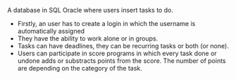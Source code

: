 A database in SQL Oracle where users insert tasks to do.

- Firstly, an user has to create a login in which the username is automatically assigned 
- They have the ability to work alone or in groups.
- Tasks can have deadlines, they can be recurring tasks or both (or none).
- Users can participate in score programs in which every task done or undone adds or substracts points from the score. The number of points are depending on the category of the task.
